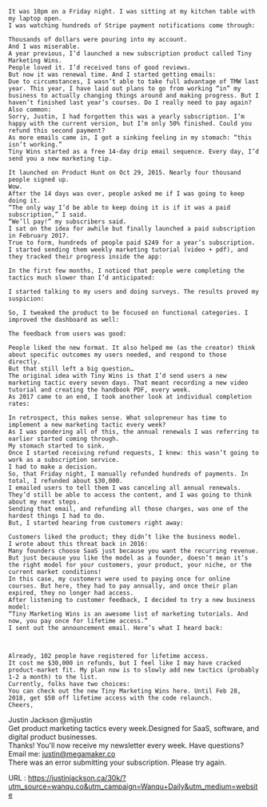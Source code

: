   
  
    It was 10pm on a Friday night. I was sitting at my kitchen table with my laptop open.  
    I was watching hundreds of Stripe payment notifications come through:  
      
    Thousands of dollars were pouring into my account.  
    And I was miserable.  
    A year previous, I’d launched a new subscription product called Tiny Marketing Wins.  
    People loved it. I’d received tons of good reviews.  
    But now it was renewal time. And I started getting emails:  
    Due to circumstances, I wasn’t able to take full advantage of TMW last year. This year, I have laid out plans to go from working “in” my business to actually changing things around and making progress. But I haven’t finished last year’s courses. Do I really need to pay again?  
    Also common:  
    Sorry, Justin, I had forgotten this was a yearly subscription. I’m happy with the current version, but I’m only 50% finished. Could you refund this second payment?  
    As more emails came in, I got a sinking feeling in my stomach: “this isn’t working.”  
    Tiny Wins started as a free 14-day drip email sequence. Every day, I’d send you a new marketing tip.  
      
    It launched on Product Hunt on Oct 29, 2015. Nearly four thousand people signed up.  
    Wow.  
    After the 14 days was over, people asked me if I was going to keep doing it.  
    “The only way I’d be able to keep doing it is if it was a paid subscription,” I said.  
    “We’ll pay!” my subscribers said.  
    I sat on the idea for awhile but finally launched a paid subscription in February 2017.  
    True to form, hundreds of people paid $249 for a year’s subscription.  
    I started sending them weekly marketing tutorial (video + pdf), and they tracked their progress inside the app:  
      
    In the first few months, I noticed that people were completing the tactics much slower than I’d anticipated:  
      
    I started talking to my users and doing surveys. The results proved my suspicion:  
      
    So, I tweaked the product to be focused on functional categories. I improved the dashboard as well:  
      
    The feedback from users was good:  
      
    People liked the new format. It also helped me (as the creator) think about specific outcomes my users needed, and respond to those directly.  
    But that still left a big question…  
    The original idea with Tiny Wins is that I’d send users a new marketing tactic every seven days. That meant recording a new video tutorial and creating the handbook PDF, every week.  
    As 2017 came to an end, I took another look at individual completion rates:  
      
    In retrospect, this makes sense. What solopreneur has time to implement a new marketing tactic every week?  
    As I was pondering all of this, the annual renewals I was referring to earlier started coming through.  
    My stomach started to sink.  
    Once I started receiving refund requests, I knew: this wasn’t going to work as a subscription service.  
    I had to make a decision.  
    So, that Friday night, I manually refunded hundreds of payments. In total, I refunded about $30,000.  
    I emailed users to tell them I was canceling all annual renewals. They’d still be able to access the content, and I was going to think about my next steps.  
    Sending that email, and refunding all those charges, was one of the hardest things I had to do.  
    But, I started hearing from customers right away:  
      
    Customers liked the product; they didn’t like the business model.  
    I wrote about this threat back in 2016:  
    Many founders choose SaaS just because you want the recurring revenue. But just because you like the model as a founder, doesn’t mean it’s the right model for your customers, your product, your niche, or the current market conditions!  
    In this case, my customers were used to paying once for online courses. But here, they had to pay annually, and once their plan expired, they no longer had access.  
    After listening to customer feedback, I decided to try a new business model:  
    “Tiny Marketing Wins is an awesome list of marketing tutorials. And now, you pay once for lifetime access.”  
    I sent out the announcement email. Here’s what I heard back:  
      
      
      
    Already, 102 people have registered for lifetime access.  
    It cost me $30,000 in refunds, but I feel like I may have cracked product-market fit. My plan now is to slowly add new tactics (probably 1-2 a month) to the list.  
    Currently, folks have two choices:  
    You can check out the new Tiny Marketing Wins here. Until Feb 28, 2018, get $50 off lifetime access with the code relaunch.  
    Cheers,
Justin Jackson
@mijustin  
    Get product marketing tactics every week.Designed for SaaS, software, and digital product businesses.  
    Thanks! You'll now receive my newsletter every week.    Have questions? Email me: justin@megamaker.co  
    There was an error submitting your subscription. Please try again.  
    
  
      
    
  URL : https://justinjackson.ca/30k/?utm_source=wanqu.co&utm_campaign=Wanqu+Daily&utm_medium=website